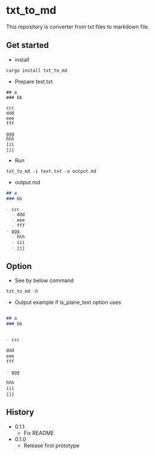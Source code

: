 # txt_to_md

This repository is converter from txt files to markdown file.

## Get started

- install

```
cargo install txt_to_md
```

- Prepare text.txt

```
## a
### bb

ccc
ddd
eee
fff

ggg
hhh
iii
jjj
```

- Run

```
txt_to_md -i text.txt -o output.md
```

- output.md

```md
## a
### bb

- ccc
  - ddd
  - eee
  - fff
- ggg
  - hhh
  - iii
  - jjj
```

## Option

- See by below command

```
txt_to_md -h
```

- Output example if is_plane_text option uses

```md

## a
### bb


- ccc

ddd
eee
fff

- ggg

hhh
iii
jjj
```

## History

- 0.1.1
  - Fix README
- 0.1.0
  - Release first prototype

